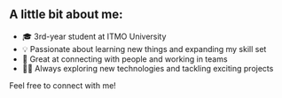 ## A little bit about me:

- 🎓 3rd-year student at ITMO University  
- 💡 Passionate about learning new things and expanding my skill set  
- 🤝 Great at connecting with people and working in teams  
- 👨‍💻 Always exploring new technologies and tackling exciting projects  

Feel free to connect with me!

<!--
**SnakeAnon/SnakeAnon** is a ✨ _special_ ✨ repository because its `README.md` (this file) appears on your GitHub profile.

Here are some ideas to get you started:

- 🔭 I’m currently working on ...
- 🌱 I’m currently learning ...
- 👯 I’m looking to collaborate on ...
- 🤔 I’m looking for help with ...
- 💬 Ask me about ...
- 📫 How to reach me: ...
- 😄 Pronouns: ...
- ⚡ Fun fact: ...
-->
